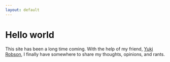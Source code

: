 ```yaml
---
layout: default
---
```

# Hello world

This site has been a long time coming. With the help of my friend, [Yuki Robson](https://www.linkedin.com/in/yuki-robson-176396a4/), I finally have somewhere to share my thoughts, opinions, and rants.

